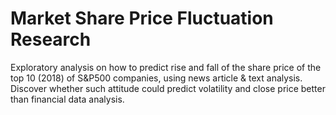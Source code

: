 # Market Share Price Fluctuation Research

Exploratory analysis on how to predict rise and fall of the share price of the top 10 (2018) of S&P500 companies, using news article & text analysis. Discover whether such attitude could predict volatility and close price better than financial data analysis.
